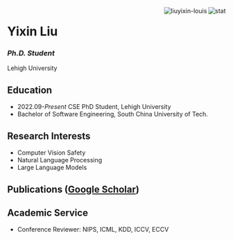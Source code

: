 <img align="right" src="https://github-readme-stats.vercel.app/api?username=liuyixin-louis&show_icons=true&theme=transparent&hide_title=true&hide_rank=true" alt="stat" />
<img align="right" src="https://komarev.com/ghpvc/?username=liuyixin-louis" alt="liuyixin-louis" />

# Yixin Liu

### *Ph.D. Student*

Lehigh University

## Education

- 2022.09-*Present* CSE PhD Student, Lehigh University
- Bachelor of Software Engineering, South China University of Tech.

## Research Interests
- Computer Vision Safety
- Natural Language Processing
- Large Language Models


## Publications ([Google Scholar](https://scholar.google.com/citations?user=0GcGHncAAAAJ&hl=en))

## Academic Service

- Conference Reviewer: NIPS, ICML, KDD, ICCV, ECCV
